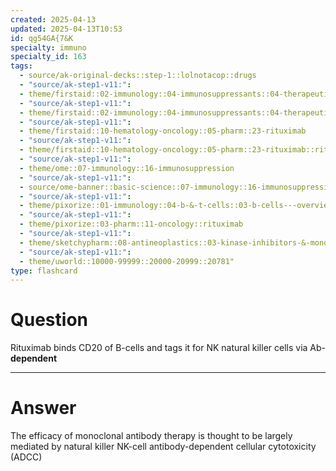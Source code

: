 ```yaml
---
created: 2025-04-13
updated: 2025-04-13T10:53
id: qg54GA{7&K
specialty: immuno
specialty_id: 163
tags:
  - source/ak-original-decks::step-1::lolnotacop::drugs
  - "source/ak-step1-v11:": 
  - theme/firstaid::02-immunology::04-immunosuppressants::04-therapeutic-antibodies
  - "source/ak-step1-v11:": 
  - theme/firstaid::02-immunology::04-immunosuppressants::04-therapeutic-antibodies::rituximab
  - "source/ak-step1-v11:": 
  - theme/firstaid::10-hematology-oncology::05-pharm::23-rituximab
  - "source/ak-step1-v11:": 
  - theme/firstaid::10-hematology-oncology::05-pharm::23-rituximab::rituximab
  - "source/ak-step1-v11:": 
  - theme/ome::07-immunology::16-immunosuppression
  - "source/ak-step1-v11:": 
  - source/ome-banner::basic-science::07-immunology::16-immunosuppression
  - "source/ak-step1-v11:": 
  - theme/pixorize::01-immunology::04-b-&-t-cells::03-b-cells---overview
  - "source/ak-step1-v11:": 
  - theme/pixorize::03-pharm::11-oncology::rituximab
  - "source/ak-step1-v11:": 
  - theme/sketchypharm::08-antineoplastics::03-kinase-inhibitors-&-monoclonal-antibodies::02-rituximab,-cetuximab,-bevacizumab,-alemtuzumab,-trastuzumab
  - "source/ak-step1-v11:": 
  - theme/uworld::10000-99999::20000-20999::20781"
type: flashcard
---
```


# Question
Rituximab binds CD20 of B-cells and tags it for NK natural killer cells via Ab-**dependent**

---

# Answer
The efficacy of monoclonal antibody therapy is thought to be largely mediated by natural killer NK-cell antibody-dependent cellular cytotoxicity (ADCC)